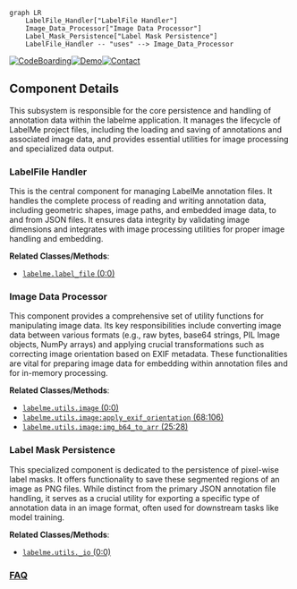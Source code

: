 ```mermaid
graph LR
    LabelFile_Handler["LabelFile Handler"]
    Image_Data_Processor["Image Data Processor"]
    Label_Mask_Persistence["Label Mask Persistence"]
    LabelFile_Handler -- "uses" --> Image_Data_Processor
```
[![CodeBoarding](https://img.shields.io/badge/Generated%20by-CodeBoarding-9cf?style=flat-square)](https://github.com/CodeBoarding/GeneratedOnBoardings)[![Demo](https://img.shields.io/badge/Try%20our-Demo-blue?style=flat-square)](https://www.codeboarding.org/demo)[![Contact](https://img.shields.io/badge/Contact%20us%20-%20contact@codeboarding.org-lightgrey?style=flat-square)](mailto:contact@codeboarding.org)

## Component Details

This subsystem is responsible for the core persistence and handling of annotation data within the labelme application. It manages the lifecycle of LabelMe project files, including the loading and saving of annotations and associated image data, and provides essential utilities for image processing and specialized data output.

### LabelFile Handler
This is the central component for managing LabelMe annotation files. It handles the complete process of reading and writing annotation data, including geometric shapes, image paths, and embedded image data, to and from JSON files. It ensures data integrity by validating image dimensions and integrates with image processing utilities for proper image handling and embedding.


**Related Classes/Methods**:

- <a href="https://github.com/wkentaro/labelme/blob/master/labelme/label_file.py#L0-L0" target="_blank" rel="noopener noreferrer">`labelme.label_file` (0:0)</a>


### Image Data Processor
This component provides a comprehensive set of utility functions for manipulating image data. Its key responsibilities include converting image data between various formats (e.g., raw bytes, base64 strings, PIL Image objects, NumPy arrays) and applying crucial transformations such as correcting image orientation based on EXIF metadata. These functionalities are vital for preparing image data for embedding within annotation files and for in-memory processing.


**Related Classes/Methods**:

- <a href="https://github.com/wkentaro/labelme/blob/master/labelme/utils/image.py#L0-L0" target="_blank" rel="noopener noreferrer">`labelme.utils.image` (0:0)</a>
- <a href="https://github.com/wkentaro/labelme/blob/master/labelme/utils/image.py#L68-L106" target="_blank" rel="noopener noreferrer">`labelme.utils.image:apply_exif_orientation` (68:106)</a>
- <a href="https://github.com/wkentaro/labelme/blob/master/labelme/utils/image.py#L25-L28" target="_blank" rel="noopener noreferrer">`labelme.utils.image:img_b64_to_arr` (25:28)</a>


### Label Mask Persistence
This specialized component is dedicated to the persistence of pixel-wise label masks. It offers functionality to save these segmented regions of an image as PNG files. While distinct from the primary JSON annotation file handling, it serves as a crucial utility for exporting a specific type of annotation data in an image format, often used for downstream tasks like model training.


**Related Classes/Methods**:

- <a href="https://github.com/wkentaro/labelme/blob/master/labelme/utils/_io.py#L0-L0" target="_blank" rel="noopener noreferrer">`labelme.utils._io` (0:0)</a>




### [FAQ](https://github.com/CodeBoarding/GeneratedOnBoardings/tree/main?tab=readme-ov-file#faq)